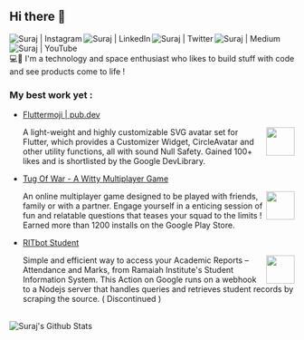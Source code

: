 ## Hi there 👋

[<img align="left" alt="Suraj | Instagram" src="https://img.shields.io/badge/Instagram-E4405F?style=for-the-badge&logo=instagram&logoColor=white" />][instagram]
[<img align="left" alt="Suraj | LinkedIn" src="https://img.shields.io/badge/LinkedIn-0077B5?style=for-the-badge&logo=linkedin&logoColor=white" />][linkedin]
[<img align="left" alt="Suraj | Twitter" src="https://img.shields.io/badge/Twitter-1DA1F2?style=for-the-badge&logo=twitter&logoColor=white" />][twitter]
[<img align="left" alt="Suraj | Medium" src="https://img.shields.io/badge/Medium-12100E?style=for-the-badge&logo=medium&logoColor=white" />][medium]
[<img align="left" alt="Suraj | YouTube" src="https://img.shields.io/badge/YouTube-FF0000?style=for-the-badge&logo=youtube&logoColor=white" />][youtube]



<br/> <br/>
💻🔭 I'm a technology and space enthusiast who likes to build stuff with code and see products come to life !

### My best work yet :
- [Fluttermoji | pub.dev](https://pub.dev/packages/fluttermoji)
  
  <img align="right" height="50" src="https://user-images.githubusercontent.com/37346450/103101129-1b9a2100-463c-11eb-8a94-b6fbe44bf00f.png" />
   A light-weight and highly customizable SVG avatar set for Flutter, which provides a Customizer Widget, CircleAvatar and other utility functions, all with sound Null Safety. Gained 100+ likes and is shortlisted by the Google DevLibrary.

- [Tug Of War - A Witty Multiplayer Game](https://play.google.com/store/apps/details?id=com.statefullyfidgeting.tugofwar)
  
  <img align="right" height="50" src="https://camo.githubusercontent.com/aae31115a07dc820e5ba81bcd7aaf7a1df74bee0c0c0db883cd76d22981b63e3/68747470733a2f2f63646e2e676c697463682e636f6d2f39366533613533372d643738362d343466662d623262392d3532343533616134353564632532466c6f676f2e706e673f763d31353938363231303933373836" />
  An online multiplayer game designed to be played with friends, family or with a partner.
  Engage yourself in a enticing session of fun and relatable questions that teases your squad to the limits !
  Earned more than 1200 installs on the Google Play Store.
- [RITbot Student](https://www.youtube.com/watch?v=NF0g8a2Hj_s)
  
  <img align="right" height="50" src="https://upload.wikimedia.org/wikipedia/commons/thumb/c/cb/Google_Assistant_logo.svg/1200px-Google_Assistant_logo.svg.png" />
  Simple and efficient way to access your Academic Reports – Attendance and Marks, from Ramaiah Institute's Student Information System. This Action on Google runs on a webhook to a Nodejs server that handles queries and retrieves student records by scraping the source. ( Discontinued )
<br/>

<img align="left" alt="Suraj's Github Stats" src="https://github-readme-stats.vercel.app/api?username=psk907&show_icons=true&hide_border=false&count_private=true&theme=dark" />

[twitter]: https://twitter.com/psk_907
[medium]: https://psk907.medium.com/previewing-responsive-design-with-flutter-2-8a9b402cf67e
[youtube]: https://www.youtube.com/channel/UCO8sg4oeacuBRcM99SZ3vIA
[instagram]: https://instagram.com/psk_907
[linkedin]: https://linkedin.com/in/suraj-kumar-p
